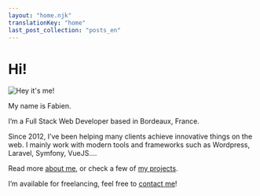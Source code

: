 ```yaml
---
layout: "home.njk"
translationKey: "home"
last_post_collection: "posts_en"
---
```

# Hi!

![Hey it's me!](/img/me-350x350.jpg)

My name is Fabien.

I’m a Full Stack Web Developer  based in Bordeaux, France.

Since 2012, I’ve been helping many clients achieve innovative things on the web. I mainly work with modern tools and frameworks such as Wordpress, Laravel, Symfony, VueJS....

Read more [about me](/about/), or check a few of [my projects](/projects/).

I’m available for freelancing, feel free to [contact me](/about/#contact)!
